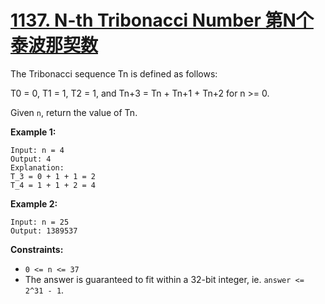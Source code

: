 # [1137. N-th Tribonacci Number 第N个泰波那契数](https://leetcode.com/problems/n-th-tribonacci-number/)

The Tribonacci sequence Tn is defined as follows: 

T0 = 0, T1 = 1, T2 = 1, and Tn+3 = Tn + Tn+1 + Tn+2 for n >= 0.

Given `n`, return the value of Tn.

 

**Example 1:**

```
Input: n = 4
Output: 4
Explanation:
T_3 = 0 + 1 + 1 = 2
T_4 = 1 + 1 + 2 = 4
```

**Example 2:**

```
Input: n = 25
Output: 1389537
```

 

**Constraints:**

- `0 <= n <= 37`
- The answer is guaranteed to fit within a 32-bit integer, ie. `answer <= 2^31 - 1`.
